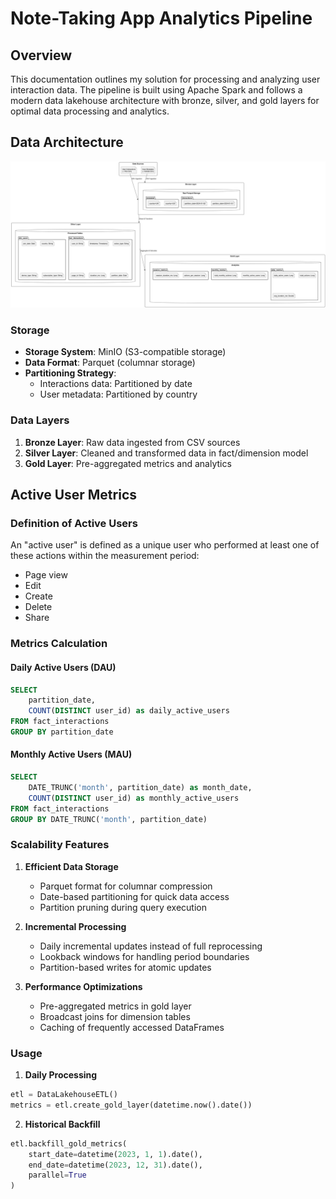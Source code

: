 # Note-Taking App Analytics Pipeline

## Overview
This documentation outlines my solution for processing and analyzing user interaction data. The pipeline is built using Apache Spark and follows a modern data lakehouse architecture with bronze, silver, and gold layers for optimal data processing and analytics.

## Data Architecture

![Data architecture diagram](diagrams/figures/data_architecture.png)

### Storage
- **Storage System**: MinIO (S3-compatible storage)
- **Data Format**: Parquet (columnar storage)
- **Partitioning Strategy**: 
  - Interactions data: Partitioned by date
  - User metadata: Partitioned by country

### Data Layers
1. **Bronze Layer**: Raw data ingested from CSV sources
2. **Silver Layer**: Cleaned and transformed data in fact/dimension model
3. **Gold Layer**: Pre-aggregated metrics and analytics

## Active User Metrics

### Definition of Active Users

An "active user" is defined as a unique user who performed at least one of these actions within the measurement period:
- Page view
- Edit
- Create
- Delete
- Share

### Metrics Calculation

#### Daily Active Users (DAU)
```sql
SELECT 
    partition_date,
    COUNT(DISTINCT user_id) as daily_active_users
FROM fact_interactions
GROUP BY partition_date
```

#### Monthly Active Users (MAU)
```sql
SELECT 
    DATE_TRUNC('month', partition_date) as month_date,
    COUNT(DISTINCT user_id) as monthly_active_users
FROM fact_interactions
GROUP BY DATE_TRUNC('month', partition_date)
```

### Scalability Features

1. **Efficient Data Storage**
   - Parquet format for columnar compression
   - Date-based partitioning for quick data access
   - Partition pruning during query execution

2. **Incremental Processing**
   - Daily incremental updates instead of full reprocessing
   - Lookback windows for handling period boundaries
   - Partition-based writes for atomic updates

3. **Performance Optimizations**
   - Pre-aggregated metrics in gold layer
   - Broadcast joins for dimension tables
   - Caching of frequently accessed DataFrames

### Usage

1. **Daily Processing**
```python
etl = DataLakehouseETL()
metrics = etl.create_gold_layer(datetime.now().date())
```

2. **Historical Backfill**
```python
etl.backfill_gold_metrics(
    start_date=datetime(2023, 1, 1).date(),
    end_date=datetime(2023, 12, 31).date(),
    parallel=True
)
```